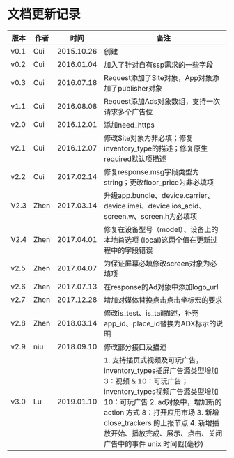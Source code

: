 # 文档更新记录

| 版本 | 作者 | 时间       | 备注                                                                                     |
| ---- | ---- | ---------- | ---------------------------------------------------------------------------------------- |
| v0.1 | Cui  | 2015.10.26 | 创建                                                                                     |
| v0.2 | Cui  | 2016.01.04 | 加入了针对自有ssp需求的一些字段                                                          |
| v0.3 | Cui  | 2016.07.18 | Request添加了Site对象，App对象添加了publisher对象                                        |
| v1.1 | Cui  | 2016.08.08 | Request添加Ads对象数组，支持一次请求多个广告位                                           |
| v2.0 | Cui  | 2016.12.01 | 添加need_https                                                                           |
| v2.1 | Cui  | 2016.12.07 | 修改Site对象为非必填；修复inventory_type的描述；修复原生required默认项描述               |
| v2.2 | Cui  | 2017.02.14 | 修复response.msg字段类型为string；更改floor_price为非必填项                              |
| V2.3 | Zhen | 2017.03.14 | 升级app.bundle、device.carrier、device.imei、device.ios_adid、screen.w、screen.h为必填项 |
| V2.4 | Zhen | 2017.04.01 | 修复在设备型号（model）、设备上的本地首选项 (local)这两个值在更新过程中的字段错误        |
| v2.5 | Zhen | 2017.04.07 | 为保证屏幕必填修改screen对象为必填项                                                     |
| v2.6 | Zhen | 2017.07.13 | 在response的Ad对象中添加logo_url                                                         |
| v2.7 | Zhen | 2017.12.28 | 增加对媒体替换点击点击坐标宏的要求                                                       |
| v2.8 | Zhen | 2018.03.14 | 修改is_test、is_tail描述，补充app_id、place_id替换为ADX标示的说明                        |
| v2.9 | niu  | 2018.09.10 | 修改部分接口及描述                                                                       |
| v3.0 | Lu | 2019.01.10 | 1. 支持插页式视频及可玩广告，inventory_types插屏广告源类型增加3：视频 & 10：可玩广告；inventory_types视频广告源类型增加10：可玩广告  2.  ad对象中，增加新的action 方式 8：打开应用市场   3. 新增close_trackers 的上报节点 4. 新增播放开始、播放完成、展示、点击、关闭广告中的事件 unix 时间戳(毫秒)                                                              |